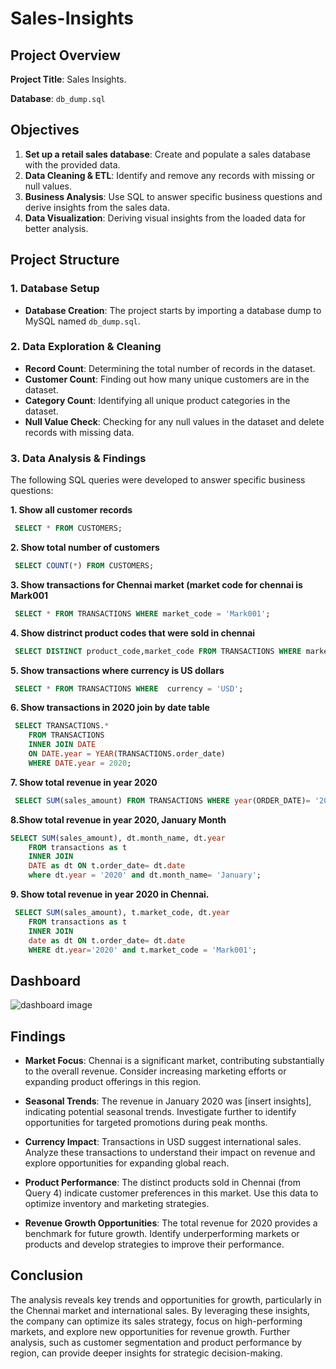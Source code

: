 # Sales-Insights

## Project Overview

**Project Title**: Sales Insights.

**Database**: `db_dump.sql`

## Objectives

1. **Set up a retail sales database**: Create and populate a sales database with the provided data.
2. **Data Cleaning & ETL**: Identify and remove any records with missing or null values.
3. **Business Analysis**: Use SQL to answer specific business questions and derive insights from the sales data.
4. **Data Visualization**: Deriving visual insights from the loaded data for better analysis.

## Project Structure

### 1. Database Setup
- **Database Creation**: The project starts by importing a database dump to MySQL named `db_dump.sql`.

### 2. Data Exploration & Cleaning
- **Record Count**: Determining the total number of records in the dataset.
- **Customer Count**: Finding out how many unique customers are in the dataset.
- **Category Count**: Identifying all unique product categories in the dataset.
- **Null Value Check**: Checking for any null values in the dataset and delete records with missing data.

### 3. Data Analysis & Findings
The following SQL queries were developed to answer specific business questions:

**1. Show all customer records**
```sql
 SELECT * FROM CUSTOMERS;
```
**2. Show total number of customers**
```sql
 SELECT COUNT(*) FROM CUSTOMERS;
```
**3. Show transactions for Chennai market (market code for chennai is Mark001**
```sql
 SELECT * FROM TRANSACTIONS WHERE market_code = 'Mark001';
```
**4. Show distrinct product codes that were sold in chennai**
```sql
 SELECT DISTINCT product_code,market_code FROM TRANSACTIONS WHERE market_code = 'Mark001';
```
**5. Show transactions where currency is US dollars**
```sql
 SELECT * FROM TRANSACTIONS WHERE  currency = 'USD';
```
**6. Show transactions in 2020 join by date table**
```sql
 SELECT TRANSACTIONS.*
    FROM TRANSACTIONS
    INNER JOIN DATE
    ON DATE.year = YEAR(TRANSACTIONS.order_date)
    WHERE DATE.year = 2020;
```
**7. Show total revenue in year 2020**
```sql
 SELECT SUM(sales_amount) FROM TRANSACTIONS WHERE year(ORDER_DATE)= '2020';
```
**8.Show total revenue in year 2020, January Month**
```sql
SELECT SUM(sales_amount), dt.month_name, dt.year
    FROM transactions as t
    INNER JOIN
    DATE as dt ON t.order_date= dt.date
    where dt.year = '2020' and dt.month_name= 'January';
```
**9. Show total revenue in year 2020 in Chennai.**
```sql
 SELECT SUM(sales_amount), t.market_code, dt.year
    FROM transactions as t
    INNER JOIN 
    date as dt ON t.order_date= dt.date
    WHERE dt.year='2020' and t.market_code = 'Mark001';
```
## Dashboard
![dashboard image](https://github.com/user-attachments/assets/4f0ca663-f1c9-4d7d-bd2a-120791f720ee)


## Findings
- **Market Focus**: Chennai is a significant market, contributing substantially to the overall revenue. Consider increasing marketing efforts or expanding product offerings in this region.

- **Seasonal Trends**: The revenue in January 2020 was [insert insights], indicating potential seasonal trends. Investigate further to identify opportunities for targeted promotions during peak months.

- **Currency Impact**: Transactions in USD suggest international sales. Analyze these transactions to understand their impact on revenue and explore opportunities for expanding global reach.

- **Product Performance**: The distinct products sold in Chennai (from Query 4) indicate customer preferences in this market. Use this data to optimize inventory and marketing strategies.

- **Revenue Growth Opportunities**: The total revenue for 2020 provides a benchmark for future growth. Identify underperforming markets or products and develop strategies to improve their performance.

## Conclusion

The analysis reveals key trends and opportunities for growth, particularly in the Chennai market and international sales. By leveraging these insights, the company can optimize its sales strategy, focus on high-performing markets, and explore new opportunities for revenue growth. Further analysis, such as customer segmentation and product performance by region, can provide deeper insights for strategic decision-making.

